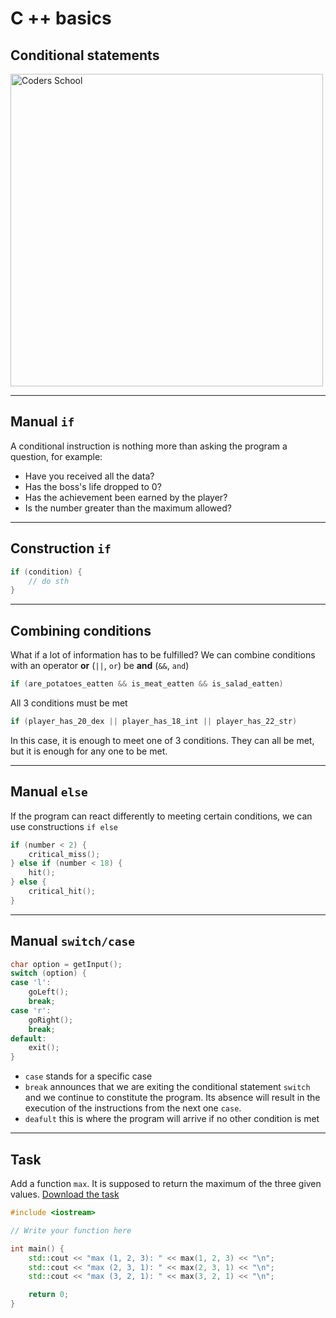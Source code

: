 <!-- .slide: data-background="#111111" -->

# C ++ basics

## Conditional statements

<a href="https://coders.school">
    <img width="500" data-src="../coders_school_logo.png" alt="Coders School" class="plain">
</a>

___

## Manual `if`

A conditional instruction is nothing more than asking the program a question, for example:

* Have you received all the data? <!-- .element: class="fragment fade-in" -->
* Has the boss's life dropped to 0? <!-- .element: class="fragment fade-in" -->
* Has the achievement been earned by the player? <!-- .element: class="fragment fade-in" -->
* Is the number greater than the maximum allowed? <!-- .element: class="fragment fade-in" -->

___

## Construction `if`

```cpp
if (condition) {
    // do sth
}
```

___

## Combining conditions

What if a lot of information has to be fulfilled?
We can combine conditions with an operator **or** (`||`, `or`) be **and** (`&&`, `and`)

```cpp
if (are_potatoes_eatten && is_meat_eatten && is_salad_eatten)
```
<!-- .element: class="fragment fade-in" -->

All 3 conditions must be met <!-- .element: class="fragment fade-in" -->

```cpp
if (player_has_20_dex || player_has_18_int || player_has_22_str)
```
<!-- .element: class="fragment fade-in" -->

In this case, it is enough to meet one of 3 conditions. They can all be met, but it is enough for any one to be met. <!-- .element: class="fragment fade-in" -->

___

## Manual `else`

If the program can react differently to meeting certain conditions, we can use constructions `if else`

```cpp
if (number < 2) {
    critical_miss();
} else if (number < 18) {
    hit();
} else {
    critical_hit();
}
```

___

## Manual `switch/case`

```cpp
char option = getInput();
switch (option) {
case 'l':
    goLeft();
    break;
case 'r':
    goRight();
    break;
default:
    exit();
}
```

* `case` stands for a specific case
* `break` announces that we are exiting the conditional statement `switch` and we continue to constitute the program. Its absence will result in the execution of the instructions from the next one `case`.
* `deafult` this is where the program will arrive if no other condition is met

___

## Task

Add a function `max`. It is supposed to return the maximum of the three given values. [Download the task][homework]

```cpp
#include <iostream>

// Write your function here

int main() {
    std::cout << "max (1, 2, 3): " << max(1, 2, 3) << "\n";
    std::cout << "max (2, 3, 1): " << max(2, 3, 1) << "\n";
    std::cout << "max (3, 2, 1): " << max(3, 2, 1) << "\n";

    return 0;
}
```

[homework]: https://github.com/coders-school/cpp-fundamentals/blob/master/module1/task2.cpp
